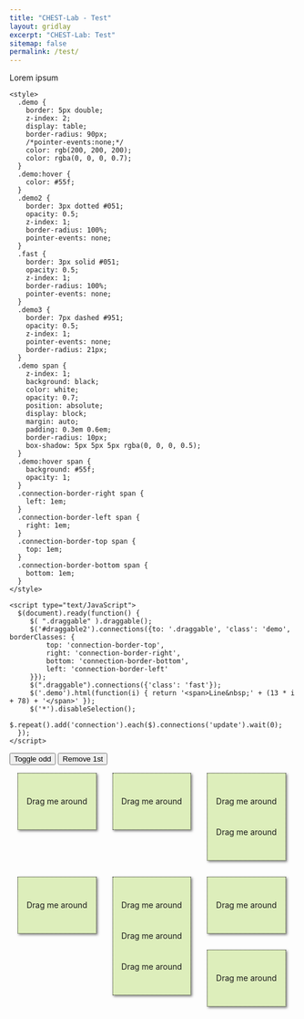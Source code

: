 ```yaml
---
title: "CHEST-Lab - Test"
layout: gridlay
excerpt: "CHEST-Lab: Test"
sitemap: false
permalink: /test/
---
```

Lorem ipsum

<html lang="en">
  <head>
    <meta charset="utf-8" />
    <title>jQuery Connections</title>
    <script src="https://code.jquery.com/jquery-latest.min.js"></script>
    <script src="https://code.jquery.com/ui/1.10.1/jquery-ui.js"></script>
    <script
      type="text/javascript"
      src="https://creativecouple.github.io/jquery-timing/jquery-timing.min.js"
    ></script>
    <script
      type="text/javascript"
      src="https://cdnjs.cloudflare.com/ajax/libs/jqueryui-touch-punch/0.2.3/jquery.ui.touch-punch.min.js"
    ></script>
    <script type="text/javascript"
	src="js/jquery.connections.js"
	></script>
    <style>
      .draggable {
        background: #deb;
        line-height: 40px;
        padding: 15px;
        float: left;
        margin: 1em;
        border: 1px dotted;
        box-shadow: 2px 2px 4px rgba(0, 0, 0, 0.5);
      }
    </style>

    <style>
      .demo {
        border: 5px double;
        z-index: 2;
        display: table;
        border-radius: 90px;
        /*pointer-events:none;*/
        color: rgb(200, 200, 200);
        color: rgba(0, 0, 0, 0.7);
      }
      .demo:hover {
        color: #55f;
      }
      .demo2 {
        border: 3px dotted #051;
        opacity: 0.5;
        z-index: 1;
        border-radius: 100%;
        pointer-events: none;
      }
      .fast {
        border: 3px solid #051;
        opacity: 0.5;
        z-index: 1;
        border-radius: 100%;
        pointer-events: none;
      }
      .demo3 {
        border: 7px dashed #951;
        opacity: 0.5;
        z-index: 1;
        pointer-events: none;
        border-radius: 21px;
      }
      .demo span {
        z-index: 1;
        background: black;
        color: white;
        opacity: 0.7;
        position: absolute;
        display: block;
        margin: auto;
        padding: 0.3em 0.6em;
        border-radius: 10px;
        box-shadow: 5px 5px 5px rgba(0, 0, 0, 0.5);
      }
      .demo:hover span {
        background: #55f;
        opacity: 1;
      }
      .connection-border-right span {
        left: 1em;
      }
      .connection-border-left span {
        right: 1em;
      }
      .connection-border-top span {
        top: 1em;
      }
      .connection-border-bottom span {
        bottom: 1em;
      }
    </style>

    <script type="text/JavaScript">
      $(document).ready(function() {
         $( ".draggable" ).draggable();
         $('#draggable2').connections({to: '.draggable', 'class': 'demo', borderClasses: {
             top: 'connection-border-top',
             right: 'connection-border-right',
             bottom: 'connection-border-bottom',
             left: 'connection-border-left'
         }});
         $(".draggable").connections({'class': 'fast'});
         $('.demo').html(function(i) { return '<span>Line&nbsp;' + (13 * i + 78) + '</span>' });
         $('*').disableSelection();
         $.repeat().add('connection').each($).connections('update').wait(0);
      });
    </script>
  </head>
  <body>
    <button onclick="$('.draggable:odd').toggle()">Toggle odd</button>
    <button onclick="$('.draggable:visible:first').remove()">Remove 1st</button>
    <br style="clear: both;" />
    <div id="draggable1" class="draggable ui-widget-content">
      <p>Drag me around</p>
    </div>
    <div id="draggable2" class="draggable ui-widget-content">
      <p>Drag me around</p>
    </div>
    <div id="draggable3" class="draggable ui-widget-content">
      <p>Drag me around</p>
      <p>Drag me around</p>
    </div>
    <br style="clear: both;" />
    <div id="draggable4" class="draggable ui-widget-content">
      <p>Drag me around</p>
    </div>
    <div id="draggable5" class="draggable ui-widget-content">
      <p>Drag me around</p>
      <p>Drag me around</p>
      <p>Drag me around</p>
    </div>
    <div id="draggable6" class="draggable ui-widget-content">
      <p>Drag me around</p>
    </div>
    <div id="draggable7" class="draggable ui-widget-content">
      <p>Drag me around</p>
    </div>
  </body>
</html>